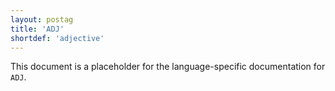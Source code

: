 ```yaml
---
layout: postag
title: 'ADJ'
shortdef: 'adjective'
---
```


This document is a placeholder for the language-specific documentation
for `ADJ`.
